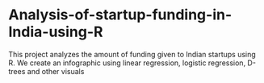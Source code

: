 # Analysis-of-startup-funding-in-India-using-R
This project analyzes the amount of funding given to Indian startups using R. We create an infographic using linear regression, logistic regression, D-trees and other visuals
